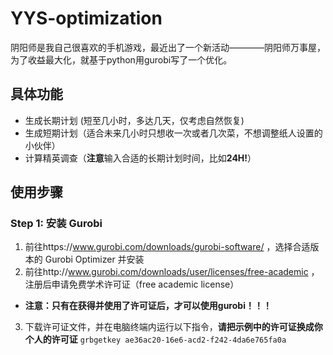 # YYS-optimization

阴阳师是我自己很喜欢的手机游戏，最近出了一个新活动————阴阳师万事屋，为了收益最大化，就基于python用gurobi写了一个优化。

## 具体功能
- 生成长期计划 (短至几小时，多达几天，仅考虑自然恢复)
- 生成短期计划（适合未来几小时只想收一次或者几次菜，不想调整纸人设置的小伙伴）
- 计算精英调查（**注意**输入合适的长期计划时间，比如**24H!**）

## 使用步骤
### Step 1: 安装 Gurobi
1. 前往https://www.gurobi.com/downloads/gurobi-software/ ，选择合适版本的 Gurobi Optimizer 并安装
2. 前往http://www.gurobi.com/downloads/user/licenses/free-academic ，注册后申请免费学术许可证（free academic license）
- **注意：只有在获得并使用了许可证后，才可以使用gurobi！！！**
3. 下载许可证文件，并在电脑终端内运行以下指令，**请把示例中的许可证换成你个人的许可证**
```grbgetkey ae36ac20-16e6-acd2-f242-4da6e765fa0a```
